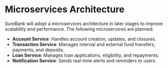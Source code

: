 # Microservices Architecture

SureBank will adopt a microservices architecture in later stages to improve scalability and performance. The following microservices are planned:

- **Account Service**: Handles account creation, updates, and closures.
- **Transaction Service**: Manages internal and external fund transfers, payments, and deposits.
- **Loan Service**: Manages loan applications, eligibility, and repayments.
- **Notification Service**: Sends real-time alerts and reminders to users.
